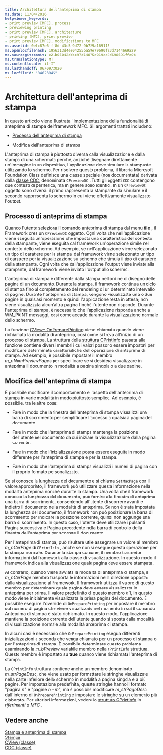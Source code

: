 ```yaml
---
title: Architettura dell'anteprima di stampa
ms.date: 11/04/2016
helpviewer_keywords:
- print preview [MFC], process
- previewing printing
- print preview [MFC], architecture
- printing [MFC], print preview
- print preview [MFC], modifications to MFC
ms.assetid: 0efc87e6-ff8d-43c5-9d72-9b729a169115
ms.openlocfilehash: 1956313d4e904255ba59e79690fe3d7144669a29
ms.sourcegitcommit: c21b05042debc97d14875e019ee9d698691ffc0b
ms.translationtype: MT
ms.contentlocale: it-IT
ms.lasthandoff: 06/09/2020
ms.locfileid: "84623945"
---
```

# <a name="print-preview-architecture"></a>Architettura dell'anteprima di stampa

In questo articolo viene illustrata l'implementazione della funzionalità di anteprima di stampa del framework MFC. Gli argomenti trattati includono:

- [Processo dell'anteprima di stampa](#_core_the_print_preview_process)

- [Modifica dell'anteprima di stampa](#_core_modifying_print_preview)

L'anteprima di stampa è piuttosto diversa dalla visualizzazione e dalla stampa di una schermata perché, anziché disegnare direttamente un'immagine in un dispositivo, l'applicazione deve simulare la stampante utilizzando lo schermo. Per risolvere questo problema, il libreria Microsoft Foundation Class definisce una classe speciale (non documentata) derivata dalla [classe CDC](reference/cdc-class.md), denominata `CPreviewDC` . Tutti gli oggetti `CDC` contengono due contesti di periferica, ma in genere sono identici. In un `CPreviewDC` oggetto sono diversi: il primo rappresenta la stampante da simulare e il secondo rappresenta lo schermo in cui viene effettivamente visualizzato l'output.

## <a name="the-print-preview-process"></a><a name="_core_the_print_preview_process"></a>Processo di anteprima di stampa

Quando l'utente seleziona il comando anteprima di stampa dal menu **file** , il Framework crea un `CPreviewDC` oggetto. Ogni volta che nell'applicazione viene eseguita un'operazione che imposta una caratteristica del contesto della stampante, viene eseguita dal framework un'operazione simile nel contesto dello schermo. Ad esempio, se nell'applicazione viene selezionato un tipo di carattere per la stampa, dal framework viene selezionato un tipo di carattere per la visualizzazione su schermo che simula il tipo di carattere della stampante. Ogni volta che dall'applicazione l'output viene inviato alla stampante, dal framework viene inviato l'output allo schermo.

L'anteprima di stampa è differente dalla stampa nell'ordine di disegno delle pagine di un documento. Durante la stampa, il framework continua un ciclo di stampa fino al completamento del rendering di un determinato intervallo di pagine. Durante l'anteprima di stampa, vengono visualizzate una o due pagine in qualsiasi momento e quindi l'applicazione resta in attesa; non viene visualizzata alcun'altra pagina finché l'utente non risponde. Durante l'anteprima di stampa, è necessario che l'applicazione risponda anche a WM_PAINT messaggi, così come accade durante la visualizzazione normale dello schermo.

La funzione [CView:: OnPreparePrinting](reference/cview-class.md#onprepareprinting) viene chiamata quando viene richiamata la modalità di anteprima, così come si trova all'inizio di un processo di stampa. La struttura della [struttura CPrintInfo](reference/cprintinfo-structure.md) passata alla funzione contiene diversi membri i cui valori possono essere impostati per modificare determinate caratteristiche dell'operazione di anteprima di stampa. Ad esempio, è possibile impostare il membro *m_nNumPreviewPages* per specificare se si desidera visualizzare in anteprima il documento in modalità a pagina singola o a due pagine.

## <a name="modifying-print-preview"></a><a name="_core_modifying_print_preview"></a>Modifica dell'anteprima di stampa

È possibile modificare il comportamento e l'aspetto dell'anteprima di stampa in varie modalità in modo piuttosto semplice. Ad esempio, è possibile, tra le altre cose:

- Fare in modo che la finestra dell'anteprima di stampa visualizzi una barra di scorrimento per semplificare l'accesso a qualsiasi pagina del documento.

- Fare in modo che l'anteprima di stampa mantenga la posizione dell'utente nel documento da cui iniziare la visualizzazione dalla pagina corrente.

- Fare in modo che l'inizializzazione possa essere eseguita in modo differente per l'anteprima di stampa e per la stampa.

- Fare in modo che l'anteprima di stampa visualizzi i numeri di pagina con il proprio formato personalizzato.

Se si conosce la lunghezza del documento e si chiama `SetMaxPage` con il valore appropriato, il framework può utilizzare questa informazione nella modalità anteprima nonché durante la stampa. Una volta che il framework conosce la lunghezza del documento, può fornire alla finestra di anteprima una barra di scorrimento, consentendo all'utente di scorrere avanti e indietro il documento nella modalità di anteprima. Se non è stata impostata la lunghezza del documento, il framework non può posizionare la barra di scorrimento per indicare la posizione corrente, quindi non aggiunge una barra di scorrimento. In questo caso, l'utente deve utilizzare i pulsanti Pagina successiva e Pagina precedente nella barra di controllo della finestra dell'anteprima per scorrere il documento.

Per l'anteprima di stampa, può risultare utile assegnare un valore al membro *m_nCurPage* di `CPrintInfo` , anche se non si esegue questa operazione per la stampa normale. Durante la stampa comune, il membro trasmette informazioni dal framework alla classe di visualizzazione. In questo modo il framework indica alla visualizzazione quale pagina deve essere stampata.

Al contrario, quando viene avviata la modalità di anteprima di stampa, il *m_nCurPage* membro trasporta le informazioni nella direzione opposta: dalla visualizzazione al Framework. Il framework utilizza il valore di questo membro per determinare quale pagina deve essere visualizzata in anteprima per prima. Il valore predefinito di questo membro è 1, in questo modo viene inizialmente visualizzata la prima pagina del documento. È possibile eseguire l'override di `OnPreparePrinting` per impostare il membro sul numero di pagina che viene visualizzato nel momento in cui il comando Anteprima di stampa è stato richiamato. In questo modo, l'applicazione mantiene la posizione corrente dell'utente quando si sposta dalla modalità di visualizzazione normale alla modalità anteprima di stampa.

In alcuni casi è necessario che `OnPreparePrinting` esegua differenti inizializzazioni a seconda che venga chiamato per un processo di stampa o per l'anteprima di stampa. È possibile determinare questo problema esaminando la *m_bPreview* variabile membro nella `CPrintInfo` struttura. Questo membro è impostato su **true** quando viene richiamata l'anteprima di stampa.

La `CPrintInfo` struttura contiene anche un membro denominato *m_strPageDesc*, che viene usato per formattare le stringhe visualizzate nella parte inferiore dello schermo in modalità a pagina singola e a più pagine. Per impostazione predefinita, queste stringhe hanno il formato "pagina *n*" e "pagine *n*  -  *m*", ma è possibile modificare *m_strPageDesc* dall'interno di `OnPreparePrinting` e impostare le stringhe su un elemento più elaborato. Per ulteriori informazioni, vedere la [struttura CPrintInfo](reference/cprintinfo-structure.md) in *riferimenti a MFC* .

## <a name="see-also"></a>Vedere anche

[Stampa e anteprima di stampa](printing-and-print-preview.md)<br/>
[Stampa](printing.md)<br/>
[CView (classe)](reference/cview-class.md)<br/>
[CDC (classe)](reference/cdc-class.md)
